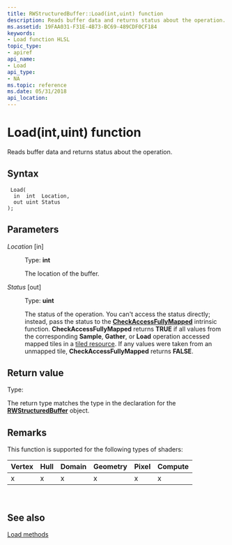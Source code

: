 ```yaml
---
title: RWStructuredBuffer::Load(int,uint) function
description: Reads buffer data and returns status about the operation.
ms.assetid: 19FAA031-F31E-4B73-BC69-489CDF0CF184
keywords:
- Load function HLSL
topic_type:
- apiref
api_name:
- Load
api_type:
- NA
ms.topic: reference
ms.date: 05/31/2018
api_location: 
---
```


# Load(int,uint) function

Reads buffer data and returns status about the operation.

## Syntax


``` syntax
 Load(
  in  int  Location,
  out uint Status
);
```



## Parameters

<dl> <dt>

*Location* \[in\]
</dt> <dd>

Type: **int**

The location of the buffer.

</dd> <dt>

*Status* \[out\]
</dt> <dd>

Type: **uint**

The status of the operation. You can't access the status directly; instead, pass the status to the [**CheckAccessFullyMapped**](checkaccessfullymapped.md) intrinsic function. **CheckAccessFullyMapped** returns **TRUE** if all values from the corresponding **Sample**, **Gather**, or **Load** operation accessed mapped tiles in a [tiled resource](/windows/desktop/direct3d11/direct3d-11-2-features). If any values were taken from an unmapped tile, **CheckAccessFullyMapped** returns **FALSE**.

</dd> </dl>

## Return value

Type:

The return type matches the type in the declaration for the [**RWStructuredBuffer**](sm5-object-rwstructuredbuffer.md) object.

## Remarks

This function is supported for the following types of shaders:



| Vertex | Hull | Domain | Geometry | Pixel | Compute |
|--------|------|--------|----------|-------|---------|
| x      | x    | x      | x        | x     | x       |



 

## See also

<dl> <dt>

[Load methods](rwstructuredbuffer-load.md)
</dt> </dl>

 

 